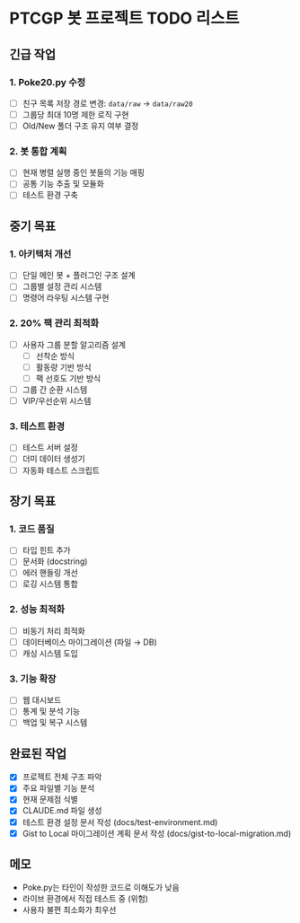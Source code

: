 # PTCGP 봇 프로젝트 TODO 리스트

## 긴급 작업

### 1. Poke20.py 수정
- [ ] 친구 목록 저장 경로 변경: `data/raw` → `data/raw20`
- [ ] 그룹당 최대 10명 제한 로직 구현
- [ ] Old/New 폴더 구조 유지 여부 결정

### 2. 봇 통합 계획
- [ ] 현재 병렬 실행 중인 봇들의 기능 매핑
- [ ] 공통 기능 추출 및 모듈화
- [ ] 테스트 환경 구축

## 중기 목표

### 1. 아키텍처 개선
- [ ] 단일 메인 봇 + 플러그인 구조 설계
- [ ] 그룹별 설정 관리 시스템
- [ ] 명령어 라우팅 시스템 구현

### 2. 20% 팩 관리 최적화
- [ ] 사용자 그룹 분할 알고리즘 설계
  - [ ] 선착순 방식
  - [ ] 활동량 기반 방식
  - [ ] 팩 선호도 기반 방식
- [ ] 그룹 간 순환 시스템
- [ ] VIP/우선순위 시스템

### 3. 테스트 환경
- [ ] 테스트 서버 설정
- [ ] 더미 데이터 생성기
- [ ] 자동화 테스트 스크립트

## 장기 목표

### 1. 코드 품질
- [ ] 타입 힌트 추가
- [ ] 문서화 (docstring)
- [ ] 에러 핸들링 개선
- [ ] 로깅 시스템 통합

### 2. 성능 최적화
- [ ] 비동기 처리 최적화
- [ ] 데이터베이스 마이그레이션 (파일 → DB)
- [ ] 캐싱 시스템 도입

### 3. 기능 확장
- [ ] 웹 대시보드
- [ ] 통계 및 분석 기능
- [ ] 백업 및 복구 시스템

## 완료된 작업
- [x] 프로젝트 전체 구조 파악
- [x] 주요 파일별 기능 분석
- [x] 현재 문제점 식별
- [x] CLAUDE.md 파일 생성
- [x] 테스트 환경 설정 문서 작성 (docs/test-environment.md)
- [x] Gist to Local 마이그레이션 계획 문서 작성 (docs/gist-to-local-migration.md)

## 메모
- Poke.py는 타인이 작성한 코드로 이해도가 낮음
- 라이브 환경에서 직접 테스트 중 (위험)
- 사용자 불편 최소화가 최우선